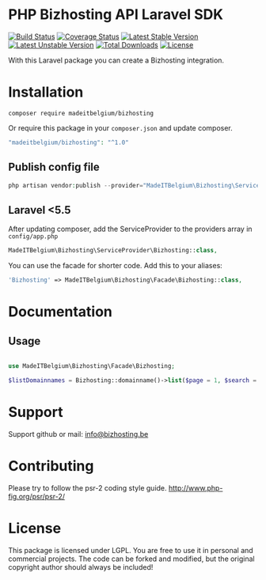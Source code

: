 # PHP Bizhosting API Laravel SDK
[![Build Status](https://travis-ci.org/madeITBelgium/Bizhosting-SDK.svg?branch=master)](https://travis-ci.org/madeITBelgium/Bizhosting-SDK)
[![Coverage Status](https://coveralls.io/repos/github/madeITBelgium/Bizhosting-SDK/badge.svg?branch=master)](https://coveralls.io/github/madeITBelgium/Bizhosting-SDK?branch=master)
[![Latest Stable Version](https://poser.pugx.org/madeITBelgium/Bizhosting-SDK/v/stable.svg)](https://packagist.org/packages/madeITBelgium/Bizhosting-SDK)
[![Latest Unstable Version](https://poser.pugx.org/madeITBelgium/Bizhosting-SDK/v/unstable.svg)](https://packagist.org/packages/madeITBelgium/Bizhosting-SDK)
[![Total Downloads](https://poser.pugx.org/madeITBelgium/Bizhosting-SDK/d/total.svg)](https://packagist.org/packages/madeITBelgium/Bizhosting-SDK)
[![License](https://poser.pugx.org/madeITBelgium/Bizhosting-SDK/license.svg)](https://packagist.org/packages/madeITBelgium/Bizhosting-SDK)

With this Laravel package you can create a Bizhosting integration.

# Installation

```
composer require madeitbelgium/bizhosting
```

Or require this package in your `composer.json` and update composer.

```php
"madeitbelgium/bizhosting": "^1.0"
```

## Publish config file
```php
php artisan vendor:publish --provider="MadeITBelgium\Bizhosting\ServiceProvider\Bizhosting"
```

## Laravel <5.5
After updating composer, add the ServiceProvider to the providers array in `config/app.php`

```php
MadeITBelgium\Bizhosting\ServiceProvider\Bizhosting::class,
```

You can use the facade for shorter code. Add this to your aliases:

```php
'Bizhosting' => MadeITBelgium\Bizhosting\Facade\Bizhosting::class,
```

# Documentation
## Usage
```php

use MadeITBelgium\Bizhosting\Facade\Bizhosting;

$listDomainnames = Bizhosting::domainname()->list($page = 1, $search = null);
```

# Support

Support github or mail: info@bizhosting.be

# Contributing

Please try to follow the psr-2 coding style guide. http://www.php-fig.org/psr/psr-2/
# License

This package is licensed under LGPL. You are free to use it in personal and commercial projects. The code can be forked and modified, but the original copyright author should always be included!
